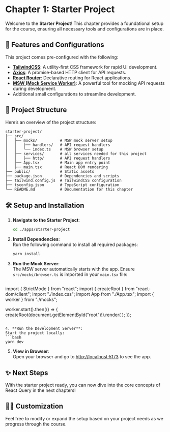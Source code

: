 # Chapter 1: Starter Project  

Welcome to the **Starter Project**! This chapter provides a foundational setup for the course, ensuring all necessary tools and configurations are in place.  

## 🚀 **Features and Configurations**  
This project comes pre-configured with the following:  
- **[TailwindCSS](https://tailwindcss.com/)**: A utility-first CSS framework for rapid UI development.  
- **[Axios](https://axios-http.com/)**: A promise-based HTTP client for API requests.  
- **[React Router](https://reactrouter.com/)**: Declarative routing for React applications.  
- **[MSW (Mock Service Worker)](https://mswjs.io/)**: A powerful tool for mocking API requests during development.  
- Additional small configurations to streamline development.  

## 📁 **Project Structure**  
Here’s an overview of the project structure:  

```
starter-project/  
├── src/    
│   ├── mocks/          # MSW mock server setup  
│   │   ├── handlers/   # API request handlers  
│   │   └── index.ts    # MSW browser setup  
│   ├── services/       # all services needed for this project 
│   │   ├── http/       # API request handlers  
│   ├── App.tsx         # Main app entry point  
│   ├── main.tsx        # React DOM rendering  
├── public/             # Static assets  
├── package.json        # Dependencies and scripts  
├── tailwind.config.js  # TailwindCSS configuration  
├── tsconfig.json       # TypeScript configuration  
└── README.md           # Documentation for this chapter  
```  

## 🛠️ **Setup and Installation**  

1. **Navigate to the Starter Project**:  
   ```bash  
   cd ./apps/starter-project  
   ```  

2. **Install Dependencies**:  
   Run the following command to install all required packages:  
   ```bash  
   yarn install  
   ```  

3. **Run the Mock Server**:  
   The MSW server automatically starts with the app. Ensure `src/mocks/browser.ts` is imported in your `main.tsx` file:  
   ```typescript  
  import { StrictMode } from "react";
  import { createRoot } from "react-dom/client";
  import "./index.css";
  import App from "./App.tsx";
  import { worker } from "./mocks";

  worker.start().then(() => {
    createRoot(document.getElementById("root")!).render(
      <StrictMode>
        <App />
      </StrictMode>
    );
  }); 
   ```  

4. **Run the Development Server**:  
   Start the project locally:  
   ```bash  
   yarn dev  
   ``` 

5. **View in Browser**:  
   Open your browser and go to [http://localhost:5173](http://localhost:5173) to see the app.  

## ✨ **Next Steps**  
With the starter project ready, you can now dive into the core concepts of React Query in the next chapters!  

## 🧑‍💻 **Customization**  
Feel free to modify or expand the setup based on your project needs as we progress through the course.  